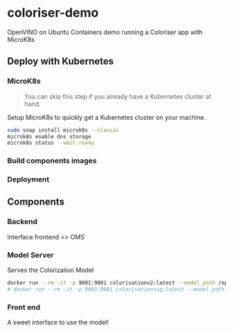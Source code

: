 # coloriser-demo
OpenVINO on Ubuntu Containers demo running a Coloriser app with MicroK8s

## Deploy with Kubernetes

### MicroK8s
> You can skip this step if you already have a Kubernetes cluster at hand.

Setup MicroK8s to quickly get a Kubernetes cluster on your machine.

```sh
sudo snap install microk8s --classic
microk8s enable dns storage
microk8s status --wait-ready
```

### Build components images


### Deployment


## Components 

### Backend

Interface frontend <> OMS

### Model Server

Serves the Colorization Model

```sh
docker run --rm -it -p 9001:9001 colorisationv2:latest --model_path /opt/ml/ColorizationV2 --model_name colorization-v2 --port 9001
# docker run --rm -it -p 9001:9001 colorisationsig:latest --model_path /opt/ml/ColorizationSig --model_name colorization-v2 --port 9001
```

### Front end

A sweet interface to use the model!